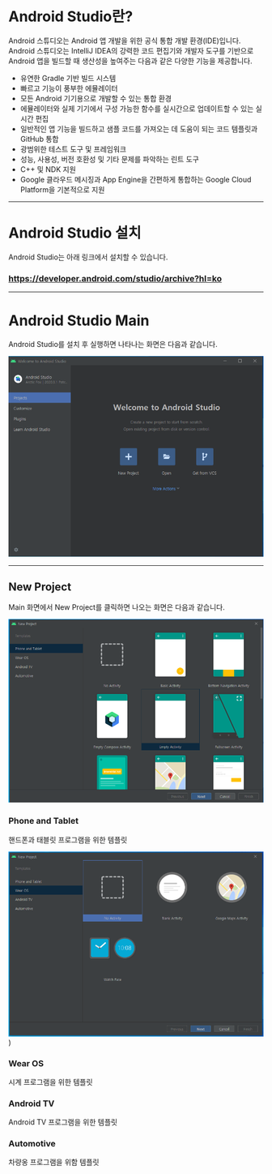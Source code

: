 
# Android Studio란?

Android 스튜디오는 Android 앱 개발을 위한 공식 통합 개발 환경(IDE)입니다. Android 스튜디오는 IntelliJ IDEA의 강력한 코드 편집기와 개발자 도구를 기반으로 Android 앱을 빌드할 때 생산성을 높여주는 다음과 같은 다양한 기능을 제공합니다.

- 유연한 Gradle 기반 빌드 시스템
- 빠르고 기능이 풍부한 에뮬레이터
- 모든 Android 기기용으로 개발할 수 있는 통합 환경
- 에뮬레이터와 실제 기기에서 구성 가능한 함수를 실시간으로 업데이트할 수 있는 실시간 편집
- 일반적인 앱 기능을 빌드하고 샘플 코드를 가져오는 데 도움이 되는 코드 템플릿과 GitHub 통합
- 광범위한 테스트 도구 및 프레임워크
- 성능, 사용성, 버전 호환성 및 기타 문제를 파악하는 린트 도구
- C++ 및 NDK 지원
- Google 클라우드 메시징과 App Engine을 간편하게 통합하는 Google Cloud Platform을 기본적으로 지원

-----

# Android Studio 설치

Android Studio는 아래 링크에서 설치할 수 있습니다.

### https://developer.android.com/studio/archive?hl=ko


------

# Android Studio Main

Android Studio를 설치 후 실행하면 나타나는 화면은 다음과 같습니다.

![Android Studio Main](https://raw.githubusercontent.com/tlskals/img/main/img/AndroidStudioMain.png)


-----

## New Project

Main 화면에서 New Project를 클릭하면 나오는 화면은 다음과 같습니다.

![Phone and Tablet](https://raw.githubusercontent.com/tlskals/img/main/img/NewProject.PNG)

### Phone and Tablet

핸드폰과 태블릿 프로그램을 위한 템플릿

![WearOS](https://raw.githubusercontent.com/tlskals/img/main/img/WearOS.PNG))

### Wear OS

시계 프로그램을 위한 템플릿

### Android TV

Android TV 프로그램을 위한 템플릿

### Automotive

차량옹 프로그램을 위함 템플릿
